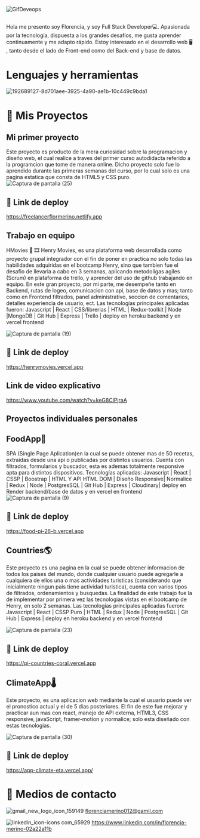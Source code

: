 ![GifDeveops](https://user-images.githubusercontent.com/81165701/193483657-ed749ec3-38a7-4fbf-93b3-d0f3ab367e26.gif)

## 
Hola me presento soy Florencia, y soy Full Stack Developer💻.
Apasionada por la tecnología, dispuesta a los grandes desafíos, me gusta aprender continuamente y me adapto rápido.
Estoy interesado en el desarrollo web 🖥️ , tanto desde el lado de Front-end como del Back-end y base de datos.

# Lenguajes y herramientas
![192689127-8d701aee-3925-4a90-ae1b-10c449c9bda1](https://user-images.githubusercontent.com/81165701/227346822-424218ae-9d9d-4c70-83f8-980347090c4a.png)

# 🚀 Mis Proyectos

## Mi primer proyecto 
Este proyecto es producto de la mera curiosidad sobre la programacion y diseño web, el cual realice a traves del primer curso autodidacta referido a la programcion que tome de manera online. Dicho proyecto solo fue lo aprendido durante las primeras semanas del curso, por lo cual solo es una pagina estatica que consta de HTML5 y CSS puro.
![Captura de pantalla (25)](https://user-images.githubusercontent.com/81165701/195445205-e8c2ebda-7767-4bf6-bc3c-e938ba71a5bd.png)

## 🔗 Link de deploy
https://freelancerflormerino.netlify.app

## Trabajo en equipo
HMovies 🎥 🎞️
Henry Movies, es una plataforma web desarrollada como proyecto grupal integrador con el fin de poner en practica no solo todas las habilidades adquiridas en el bootcamp Henry, sino que tambien fue el desafio de llevarla a cabo en 3 semanas, aplicando metodoligas agiles (Scrum) en plataforma de trello, y aprender del uso de github trabajando en equipo.
En este gran proyecto, por mi parte, me desempeñe tanto en Backend, rutas de logeo, comunicacion con api, base de datos y mas; tanto como en Frontend filtrados, panel administrativo, seccion de comentarios, detalles experiencia de usuario, ect.
Las tecnologías principales aplicadas fueron:
Javascript | React | CSS/librerias | HTML | Redux-toolkit | Node |MongoDB | Git Hub | Express | Trello | deploy en heroku backend y en vercel frontend


![Captura de pantalla (19)](https://user-images.githubusercontent.com/81165701/192689383-02346f35-af8d-4dc7-a14b-2af79915c733.png)

## 🔗 Link de deploy
https://henrymovies.vercel.app
## Link de video explicativo
https://www.youtube.com/watch?v=keG8ClPjraA

## Proyectos individuales personales
## FoodApp🍲​
SPA (Single Page Aplication)en la cual se puede obtener mas de 50 recetas, extraidas desde una api o publicadas por distintos usuarios. Cuenta con filtrados, formularios y buscador, esta es ademas totalmente responsive apta para distintos dispositivos.
Tecnologías aplicadas:
Javascript | React | CSSP | Boostrap |  HTML Y API HTML DOM | Diseño Responsive| Normalice | Redux | Node | PostgresSQL | Git Hub | Express | Cloudinary|  deploy en Render backend/base de datos y en vercel en frontend
![Captura de pantalla (9)](https://user-images.githubusercontent.com/81165701/234989428-be14e334-1b2b-41e7-9542-f24b6aebff26.png)

## 🔗 Link de deploy
https://food-pi-26-b.vercel.app

## Countries🌎​
Este proyecto es una pagina en la cual se puede obtener informacion de todos los paises del mundo, donde cualquier usuario puede agregarle a cualquiera de ellos una o mas actividades turisticas (considerando que inicialmente ningun pais tiene actividad turistica), cuenta con varios tipos de filtrados, ordenamientos y busquedas.
La finalidad de este trabajo fue la de implementar por primera vez las tecnologias vistas en el bootcamp de Henry, en solo 2 semanas. 
Las tecnologías principales aplicadas fueron:
Javascript | React | CSSP Puro | HTML | Redux | Node | PostgresSQL | Git Hub | Express | deploy en heroku backend y en vercel frontend

![Captura de pantalla (23)](https://user-images.githubusercontent.com/81165701/193473002-51279a48-0b74-4c69-8932-0a8aad32273d.png)

## 🔗 Link de deploy
https://pi-countries-coral.vercel.app

## ClimateApp🌡️​
Este proyecto, es una aplicacion web mediante la cual el usuario puede ver el pronostico actual y el de 5 dias posteriores. El fin de este fue mejorar y practicar aun mas con react, manejo de API externa, HTML3, CSS responsive, javaScript, framer-motion y normalice; solo esta diseñado con estas tecnologias. 

![Captura de pantalla (30)](https://user-images.githubusercontent.com/81165701/197669427-1e4ad55b-0eae-47af-a132-2fdb79686e77.png)

## 🔗 Link de deploy
https://app-climate-eta.vercel.app/

# 📨 Medios de contacto
![gmail_new_logo_icon_159149](https://user-images.githubusercontent.com/81165701/192690305-960782a0-8542-44f0-a437-a1ce7efd8105.png) florenciamerino012@gamil.com

![linkedin_icon-icons com_65929](https://user-images.githubusercontent.com/81165701/192690375-47fe2b98-e23c-4bdd-83ad-1cc0b923db99.png) https://www.linkedin.com/in/florencia-merino-02a22a11b
